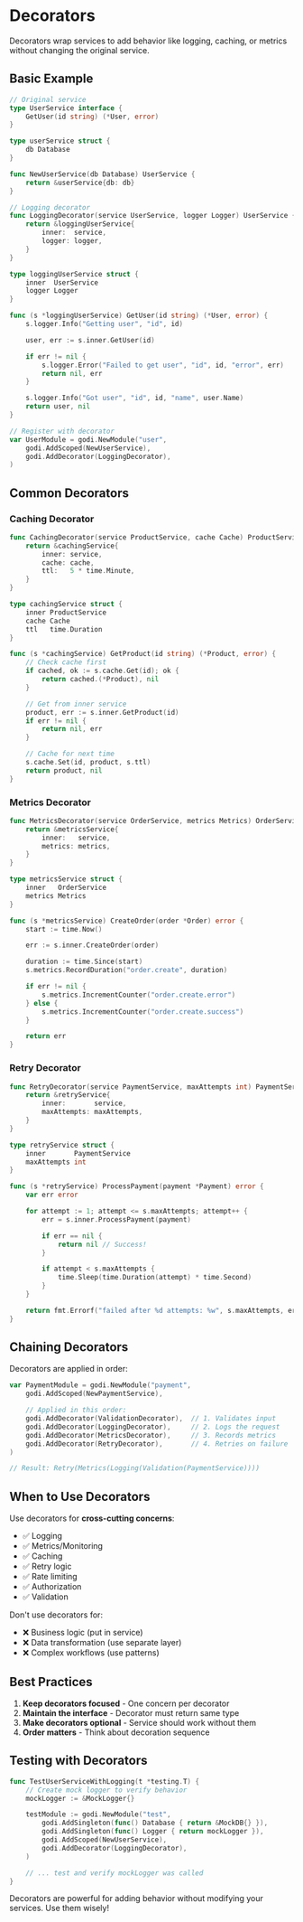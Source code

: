 # Decorators

Decorators wrap services to add behavior like logging, caching, or metrics without changing the original service.

## Basic Example

```go
// Original service
type UserService interface {
    GetUser(id string) (*User, error)
}

type userService struct {
    db Database
}

func NewUserService(db Database) UserService {
    return &userService{db: db}
}

// Logging decorator
func LoggingDecorator(service UserService, logger Logger) UserService {
    return &loggingUserService{
        inner:  service,
        logger: logger,
    }
}

type loggingUserService struct {
    inner  UserService
    logger Logger
}

func (s *loggingUserService) GetUser(id string) (*User, error) {
    s.logger.Info("Getting user", "id", id)

    user, err := s.inner.GetUser(id)

    if err != nil {
        s.logger.Error("Failed to get user", "id", id, "error", err)
        return nil, err
    }

    s.logger.Info("Got user", "id", id, "name", user.Name)
    return user, nil
}

// Register with decorator
var UserModule = godi.NewModule("user",
    godi.AddScoped(NewUserService),
    godi.AddDecorator(LoggingDecorator),
)
```

## Common Decorators

### Caching Decorator

```go
func CachingDecorator(service ProductService, cache Cache) ProductService {
    return &cachingService{
        inner: service,
        cache: cache,
        ttl:   5 * time.Minute,
    }
}

type cachingService struct {
    inner ProductService
    cache Cache
    ttl   time.Duration
}

func (s *cachingService) GetProduct(id string) (*Product, error) {
    // Check cache first
    if cached, ok := s.cache.Get(id); ok {
        return cached.(*Product), nil
    }

    // Get from inner service
    product, err := s.inner.GetProduct(id)
    if err != nil {
        return nil, err
    }

    // Cache for next time
    s.cache.Set(id, product, s.ttl)
    return product, nil
}
```

### Metrics Decorator

```go
func MetricsDecorator(service OrderService, metrics Metrics) OrderService {
    return &metricsService{
        inner:   service,
        metrics: metrics,
    }
}

type metricsService struct {
    inner   OrderService
    metrics Metrics
}

func (s *metricsService) CreateOrder(order *Order) error {
    start := time.Now()

    err := s.inner.CreateOrder(order)

    duration := time.Since(start)
    s.metrics.RecordDuration("order.create", duration)

    if err != nil {
        s.metrics.IncrementCounter("order.create.error")
    } else {
        s.metrics.IncrementCounter("order.create.success")
    }

    return err
}
```

### Retry Decorator

```go
func RetryDecorator(service PaymentService, maxAttempts int) PaymentService {
    return &retryService{
        inner:       service,
        maxAttempts: maxAttempts,
    }
}

type retryService struct {
    inner       PaymentService
    maxAttempts int
}

func (s *retryService) ProcessPayment(payment *Payment) error {
    var err error

    for attempt := 1; attempt <= s.maxAttempts; attempt++ {
        err = s.inner.ProcessPayment(payment)

        if err == nil {
            return nil // Success!
        }

        if attempt < s.maxAttempts {
            time.Sleep(time.Duration(attempt) * time.Second)
        }
    }

    return fmt.Errorf("failed after %d attempts: %w", s.maxAttempts, err)
}
```

## Chaining Decorators

Decorators are applied in order:

```go
var PaymentModule = godi.NewModule("payment",
    godi.AddScoped(NewPaymentService),

    // Applied in this order:
    godi.AddDecorator(ValidationDecorator),  // 1. Validates input
    godi.AddDecorator(LoggingDecorator),     // 2. Logs the request
    godi.AddDecorator(MetricsDecorator),     // 3. Records metrics
    godi.AddDecorator(RetryDecorator),       // 4. Retries on failure
)

// Result: Retry(Metrics(Logging(Validation(PaymentService))))
```

## When to Use Decorators

Use decorators for **cross-cutting concerns**:

- ✅ Logging
- ✅ Metrics/Monitoring
- ✅ Caching
- ✅ Retry logic
- ✅ Rate limiting
- ✅ Authorization
- ✅ Validation

Don't use decorators for:

- ❌ Business logic (put in service)
- ❌ Data transformation (use separate layer)
- ❌ Complex workflows (use patterns)

## Best Practices

1. **Keep decorators focused** - One concern per decorator
2. **Maintain the interface** - Decorator must return same type
3. **Make decorators optional** - Service should work without them
4. **Order matters** - Think about decoration sequence

## Testing with Decorators

```go
func TestUserServiceWithLogging(t *testing.T) {
    // Create mock logger to verify behavior
    mockLogger := &MockLogger{}

    testModule := godi.NewModule("test",
        godi.AddSingleton(func() Database { return &MockDB{} }),
        godi.AddSingleton(func() Logger { return mockLogger }),
        godi.AddScoped(NewUserService),
        godi.AddDecorator(LoggingDecorator),
    )

    // ... test and verify mockLogger was called
}
```

Decorators are powerful for adding behavior without modifying your services. Use them wisely!
